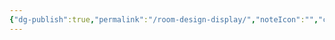 ```yaml
---
{"dg-publish":true,"permalink":"/room-design-display/","noteIcon":"","created":"2025-05-18T15:20:01.078+02:00","updated":"2025-05-18T15:21:18.005+02:00"}
---
```



<style> .container {font-family: sans-serif; text-align: center;} .button-wrapper button {z-index: 1;height: 40px; width: 100px; margin: 10px;padding: 5px;} .excalidraw .App-menu_top .buttonList { display: flex;} .excalidraw-wrapper { height: 800px; margin: 50px; position: relative;} :root[dir="ltr"] .excalidraw .layer-ui__wrapper .zen-mode-transition.App-menu_bottom--transition-left {transform: none;} </style><script src="https://cdn.jsdelivr.net/npm/react@17/umd/react.production.min.js"></script><script src="https://cdn.jsdelivr.net/npm/react-dom@17/umd/react-dom.production.min.js"></script><script type="text/javascript" src="https://cdn.jsdelivr.net/npm/@excalidraw/excalidraw@0/dist/excalidraw.production.min.js"></script><div id="Drawing_2025-05-14_2137.21.excalidraw.md1"></div><script>(function(){const InitialData={"type":"excalidraw","version":2,"source":"https://github.com/zsviczian/obsidian-excalidraw-plugin/releases/tag/2.11.1","elements":[{"id":"EKBG77kIEUrjeXhGHtNJp","type":"rectangle","x":-69.5,"y":-207,"width":312,"height":417,"angle":0,"strokeColor":"#1e1e1e","backgroundColor":"transparent","fillStyle":"solid","strokeWidth":2,"strokeStyle":"solid","roughness":1,"opacity":100,"groupIds":[],"frameId":null,"index":"a0","roundness":{"type":3},"seed":1956650606,"version":116,"versionNonce":2090144622,"isDeleted":false,"boundElements":[],"updated":1747254494655,"link":null,"locked":false},{"id":"Wl6t1OPpRsA_BLGjUXNPV","type":"line","x":-66.5,"y":206,"width":31,"height":36,"angle":0,"strokeColor":"#1e1e1e","backgroundColor":"transparent","fillStyle":"solid","strokeWidth":2,"strokeStyle":"solid","roughness":1,"opacity":100,"groupIds":[],"frameId":null,"index":"a1","roundness":{"type":2},"seed":1834974318,"version":21,"versionNonce":1531675378,"isDeleted":false,"boundElements":[],"updated":1747253989984,"link":null,"locked":false,"points":[[0,0],[-31,-36]],"lastCommittedPoint":null,"startBinding":null,"endBinding":null,"startArrowhead":null,"endArrowhead":null},{"id":"iSR3Pi17n6QcNshbU7t8O","type":"line","x":-97.5,"y":-237,"width":36,"height":33,"angle":0,"strokeColor":"#1e1e1e","backgroundColor":"transparent","fillStyle":"solid","strokeWidth":2,"strokeStyle":"solid","roughness":1,"opacity":100,"groupIds":[],"frameId":null,"index":"a2","roundness":{"type":2},"seed":1258293102,"version":55,"versionNonce":2106887026,"isDeleted":false,"boundElements":[],"updated":1747254039402,"link":null,"locked":false,"points":[[0,0],[36,33]],"lastCommittedPoint":null,"startBinding":null,"endBinding":null,"startArrowhead":null,"endArrowhead":null},{"id":"yYLeUsdbKkG8hiChui04O","type":"line","x":183.5,"y":-238,"width":36,"height":29,"angle":0,"strokeColor":"#1e1e1e","backgroundColor":"transparent","fillStyle":"solid","strokeWidth":2,"strokeStyle":"solid","roughness":1,"opacity":100,"groupIds":[],"frameId":null,"index":"a3","roundness":{"type":2},"seed":1482735918,"version":92,"versionNonce":1272260334,"isDeleted":false,"boundElements":[],"updated":1747254005618,"link":null,"locked":false,"points":[[0,0],[36,29]],"lastCommittedPoint":null,"startBinding":null,"endBinding":null,"startArrowhead":null,"endArrowhead":null},{"id":"3Uh2UEpZ02M9UeJGYYhLj","type":"line","x":-100.5,"y":168,"width":1,"height":403,"angle":0,"strokeColor":"#1e1e1e","backgroundColor":"transparent","fillStyle":"solid","strokeWidth":2,"strokeStyle":"solid","roughness":1,"opacity":100,"groupIds":[],"frameId":null,"index":"a5","roundness":{"type":2},"seed":2060287726,"version":80,"versionNonce":909869230,"isDeleted":false,"boundElements":[],"updated":1747254042352,"link":null,"locked":false,"points":[[0,0],[1,-403]],"lastCommittedPoint":null,"startBinding":null,"endBinding":null,"startArrowhead":null,"endArrowhead":null},{"id":"ABYwAma9uUipIrhGgbhHb","type":"line","x":185.5,"y":-236,"width":285,"height":1,"angle":0,"strokeColor":"#1e1e1e","backgroundColor":"transparent","fillStyle":"solid","strokeWidth":2,"strokeStyle":"solid","roughness":1,"opacity":100,"groupIds":[],"frameId":null,"index":"a6","roundness":{"type":2},"seed":1150859442,"version":63,"versionNonce":45023534,"isDeleted":false,"boundElements":[],"updated":1747254034651,"link":null,"locked":false,"points":[[0,0],[-285,-1]],"lastCommittedPoint":null,"startBinding":null,"endBinding":null,"startArrowhead":null,"endArrowhead":null},{"id":"KOaWVXPEs1ft039znTnLl","type":"line","x":-102.5,"y":170,"width":256,"height":1,"angle":0,"strokeColor":"#1e1e1e","backgroundColor":"transparent","fillStyle":"solid","strokeWidth":2,"strokeStyle":"solid","roughness":1,"opacity":100,"groupIds":[],"frameId":null,"index":"a7","roundness":{"type":2},"seed":1920250610,"version":145,"versionNonce":964123502,"isDeleted":false,"boundElements":[],"updated":1747254068486,"link":null,"locked":false,"points":[[0,0],[-256,1]],"lastCommittedPoint":null,"startBinding":null,"endBinding":null,"startArrowhead":null,"endArrowhead":null},{"id":"twdNr0GGlZDMBgU-k9qGv","type":"line","x":245.5,"y":176,"width":191,"height":1,"angle":0,"strokeColor":"#1e1e1e","backgroundColor":"transparent","fillStyle":"solid","strokeWidth":2,"strokeStyle":"solid","roughness":1,"opacity":100,"groupIds":[],"frameId":null,"index":"a8","roundness":{"type":2},"seed":1722435250,"version":106,"versionNonce":293825394,"isDeleted":false,"boundElements":[],"updated":1747254063752,"link":null,"locked":false,"points":[[0,0],[191,1]],"lastCommittedPoint":null,"startBinding":null,"endBinding":null,"startArrowhead":null,"endArrowhead":null},{"id":"EJVmjJw_qwbJTdjF2HUR2","type":"rectangle","x":-50.5,"y":-172,"width":123,"height":355,"angle":0,"strokeColor":"#1e1e1e","backgroundColor":"transparent","fillStyle":"solid","strokeWidth":2,"strokeStyle":"solid","roughness":1,"opacity":100,"groupIds":[],"frameId":null,"index":"a9","roundness":{"type":3},"seed":1047575602,"version":89,"versionNonce":635905842,"isDeleted":false,"boundElements":[],"updated":1747254082303,"link":null,"locked":false},{"id":"YfFAgooAUW3Z_QckoFw93","type":"line","x":-49.5,"y":-183,"width":128,"height":0,"angle":0,"strokeColor":"#1e1e1e","backgroundColor":"transparent","fillStyle":"solid","strokeWidth":2,"strokeStyle":"solid","roughness":1,"opacity":100,"groupIds":[],"frameId":null,"index":"aA","roundness":{"type":2},"seed":1361609394,"version":62,"versionNonce":1819617522,"isDeleted":false,"boundElements":[],"updated":1747254088253,"link":null,"locked":false,"points":[[0,0],[128,0]],"lastCommittedPoint":null,"startBinding":null,"endBinding":null,"startArrowhead":null,"endArrowhead":null},{"id":"KezX9ENIfDGJXgjWI8k9m","type":"line","x":88.5,"y":-179,"width":2,"height":370,"angle":0,"strokeColor":"#1e1e1e","backgroundColor":"transparent","fillStyle":"solid","strokeWidth":2,"strokeStyle":"solid","roughness":1,"opacity":100,"groupIds":[],"frameId":null,"index":"aB","roundness":{"type":2},"seed":1032272562,"version":106,"versionNonce":932175730,"isDeleted":false,"boundElements":[],"updated":1747254095636,"link":null,"locked":false,"points":[[0,0],[-2,370]],"lastCommittedPoint":null,"startBinding":null,"endBinding":null,"startArrowhead":null,"endArrowhead":null},{"id":"F_MBoUQ2obh9_CPybPeAd","type":"line","x":229.5,"y":-184,"width":128,"height":1,"angle":0,"strokeColor":"#1e1e1e","backgroundColor":"transparent","fillStyle":"solid","strokeWidth":2,"strokeStyle":"solid","roughness":1,"opacity":100,"groupIds":[],"frameId":null,"index":"aC","roundness":{"type":2},"seed":1007811762,"version":35,"versionNonce":1679599022,"isDeleted":false,"boundElements":[],"updated":1747254100520,"link":null,"locked":false,"points":[[0,0],[-128,-1]],"lastCommittedPoint":null,"startBinding":null,"endBinding":null,"startArrowhead":null,"endArrowhead":null},{"id":"cwi7kUg3Ozz_xfvt2d0OB","type":"rectangle","x":104.5,"y":-167,"width":118,"height":350,"angle":0,"strokeColor":"#1e1e1e","backgroundColor":"transparent","fillStyle":"solid","strokeWidth":2,"strokeStyle":"solid","roughness":1,"opacity":100,"groupIds":[],"frameId":null,"index":"aD","roundness":{"type":3},"seed":1161231858,"version":80,"versionNonce":820913138,"isDeleted":false,"boundElements":[],"updated":1747254106854,"link":null,"locked":false},{"id":"RsaILl8nWBEuo7iO-p2P1","type":"freedraw","x":-50.5,"y":-216,"width":177,"height":18,"angle":0,"strokeColor":"#e03131","backgroundColor":"transparent","fillStyle":"solid","strokeWidth":2,"strokeStyle":"solid","roughness":1,"opacity":100,"groupIds":[],"frameId":null,"index":"aE","roundness":null,"seed":440521454,"version":89,"versionNonce":436778994,"isDeleted":false,"boundElements":[],"updated":1747254144590,"link":null,"locked":false,"points":[[0,0],[0,-1],[1,-1],[4,-2],[8,-2],[12,-3],[16,-4],[20,-4],[27,-4],[35,-4],[42,-5],[47,-5],[48,-5],[45,-5],[40,-3],[35,-2],[26,-2],[19,-2],[15,-2],[13,-2],[11,-2],[10,-2],[10,-1],[8,-1],[7,-1],[7,0],[9,0],[18,1],[29,2],[41,4],[54,5],[62,5],[70,6],[80,8],[89,9],[100,10],[106,10],[108,10],[105,9],[95,6],[80,1],[63,-3],[50,-7],[43,-7],[41,-8],[41,-5],[42,-2],[41,0],[41,1],[42,1],[47,1],[55,1],[67,1],[81,1],[92,1],[102,1],[108,0],[110,-1],[111,-1],[110,-1],[104,0],[96,1],[85,3],[75,4],[69,4],[68,4],[73,5],[84,5],[101,5],[122,6],[141,7],[156,7],[167,7],[172,7],[174,7],[176,7],[177,7],[176,7],[172,7],[167,8],[159,8],[152,7],[147,6],[145,5],[146,5],[147,5],[148,5],[148,5]],"pressures":[],"simulatePressure":true,"lastCommittedPoint":null},{"id":"kR73Q8yfLvQuD4e-h6qt1","type":"freedraw","x":145.5,"y":-219,"width":271,"height":14,"angle":0,"strokeColor":"#e03131","backgroundColor":"transparent","fillStyle":"solid","strokeWidth":2,"strokeStyle":"solid","roughness":1,"opacity":100,"groupIds":[],"frameId":null,"index":"aF","roundness":null,"seed":558973550,"version":275,"versionNonce":1914221362,"isDeleted":false,"boundElements":[],"updated":1747254161283,"link":null,"locked":false,"points":[[0,0],[-1,0],[-2,0],[-6,0],[-9,1],[-10,1],[-11,1],[-14,2],[-18,2],[-24,4],[-28,5],[-31,5],[-34,5],[-37,5],[-42,5],[-47,5],[-49,5],[-51,5],[-53,5],[-55,5],[-56,5],[-57,5],[-53,4],[-46,3],[-35,2],[-22,2],[-10,2],[-2,2],[1,2],[3,2],[4,2],[7,2],[10,2],[6,2],[0,4],[-5,4],[-12,4],[-17,4],[-22,4],[-26,5],[-28,5],[-30,6],[-31,6],[-26,6],[-20,6],[-12,6],[-4,6],[5,5],[11,5],[17,3],[21,3],[23,3],[27,3],[31,3],[34,3],[37,3],[38,3],[33,3],[25,3],[15,3],[1,3],[-10,3],[-14,3],[-15,3],[-14,3],[-9,3],[-3,3],[7,3],[18,3],[26,4],[34,4],[38,4],[40,4],[41,4],[42,4],[40,4],[33,5],[23,6],[9,6],[-3,6],[-10,5],[-14,5],[-17,5],[-18,5],[-17,5],[-11,4],[0,3],[16,2],[30,2],[38,2],[42,2],[36,2],[24,2],[6,2],[-18,1],[-45,-2],[-65,-4],[-73,-4],[-75,-4],[-73,-4],[-66,-3],[-55,-2],[-40,1],[-23,4],[-8,7],[5,9],[11,9],[13,9],[7,9],[-5,10],[-21,10],[-39,10],[-55,10],[-67,9],[-75,7],[-78,7],[-80,7],[-83,7],[-87,7],[-88,7],[-89,7],[-87,7],[-81,6],[-73,6],[-64,5],[-55,5],[-51,5],[-56,5],[-63,4],[-76,3],[-96,1],[-114,0],[-124,-1],[-128,-1],[-125,-1],[-118,-1],[-103,-1],[-87,0],[-74,2],[-70,2],[-71,2],[-77,2],[-88,3],[-101,4],[-119,5],[-136,5],[-148,6],[-155,6],[-156,6],[-156,7],[-150,6],[-139,4],[-130,3],[-125,3],[-133,3],[-144,3],[-156,3],[-165,3],[-170,3],[-167,3],[-163,2],[-159,1],[-158,1],[-165,3],[-178,6],[-193,7],[-205,7],[-209,8],[-206,8],[-202,8],[-197,8],[-192,8],[-187,8],[-181,8],[-176,8],[-172,6],[-169,5],[-166,4],[-164,3],[-163,2],[-166,2],[-170,3],[-176,4],[-184,4],[-189,4],[-191,4],[-189,4],[-182,4],[-172,4],[-157,3],[-143,3],[-138,3],[-139,3],[-144,4],[-148,4],[-151,4],[-152,4],[-153,4],[-154,4],[-149,3],[-135,3],[-112,3],[-84,3],[-57,4],[-34,5],[-22,5],[-17,5],[-16,5],[-21,5],[-30,5],[-42,5],[-57,4],[-66,2],[-68,1],[-63,-1],[-51,-2],[-34,-2],[-18,-1],[-6,1],[4,2],[9,2],[12,2],[13,2],[14,2],[15,1],[16,1],[11,1],[5,3],[-4,4],[-10,5],[-11,5],[-10,5],[-4,4],[2,2],[12,2],[21,2],[27,2],[33,2],[40,2],[45,2],[50,1],[55,1],[56,1],[55,1],[50,3],[42,4],[34,5],[30,5],[29,5],[29,6],[30,6],[36,6],[44,5],[50,5],[54,4],[52,4],[48,4],[45,5],[42,5],[41,6],[45,6],[48,6],[49,5],[50,5],[52,5],[56,5],[59,5],[61,5],[62,5],[58,5],[51,5],[46,4],[45,4],[45,4]],"pressures":[],"simulatePressure":true,"lastCommittedPoint":null},{"id":"vLBSD4vcW7vpzPRfwvKTT","type":"arrow","x":300.6964867215785,"y":-203.71955948990268,"width":27.232543446168222,"height":21.989879070118008,"angle":1.4995056959254347,"strokeColor":"#e03131","backgroundColor":"transparent","fillStyle":"solid","strokeWidth":2,"strokeStyle":"solid","roughness":1,"opacity":100,"groupIds":[],"frameId":null,"index":"aG","roundness":{"type":2},"seed":1488487214,"version":366,"versionNonce":2109925938,"isDeleted":false,"boundElements":[],"updated":1747254216524,"link":null,"locked":false,"points":[[0,0],[9.400451023205676,18.742971822323653],[-17.832092422962546,21.989879070118008]],"lastCommittedPoint":null,"startBinding":null,"endBinding":null,"startArrowhead":null,"endArrowhead":"arrow","elbowed":false},{"id":"VY11Ipjne-XluhnT1PSKL","type":"arrow","x":288.11539595944356,"y":-220.30406553687672,"width":36.112532933059924,"height":32.187257614249035,"angle":0,"strokeColor":"#e03131","backgroundColor":"transparent","fillStyle":"solid","strokeWidth":2,"strokeStyle":"solid","roughness":1,"opacity":100,"groupIds":[],"frameId":null,"index":"aH","roundness":{"type":2},"seed":19891634,"version":59,"versionNonce":1965055090,"isDeleted":false,"boundElements":[],"updated":1747254224591,"link":null,"locked":false,"points":[[0,0],[24.336706976627283,-8.635605701383895],[36.112532933059924,23.55165191286514]],"lastCommittedPoint":null,"startBinding":null,"endBinding":null,"startArrowhead":null,"endArrowhead":"arrow","elbowed":false},{"id":"GYqKqXHQiSZkyhfKcLvSe","type":"rectangle","x":-59.66399728719881,"y":-204.60296426163325,"width":291.25542865576585,"height":193.12354568549435,"angle":0,"strokeColor":"#fa5252","backgroundColor":"#ffc9c9","fillStyle":"solid","strokeWidth":2,"strokeStyle":"solid","roughness":1,"opacity":60,"groupIds":[],"frameId":null,"index":"aI","roundness":{"type":3},"seed":509265966,"version":261,"versionNonce":723351790,"isDeleted":false,"boundElements":[],"updated":1747254287109,"link":null,"locked":false},{"id":"-Og3C3TdENt0AVR9KIguH","type":"diamond","x":53.12496570795804,"y":68.31284880518683,"width":63.7264898272914,"height":47.45062667649688,"angle":0,"strokeColor":"#1e1e1e","backgroundColor":"#a5d8ff","fillStyle":"solid","strokeWidth":2,"strokeStyle":"solid","roughness":1,"opacity":60,"groupIds":[],"frameId":null,"index":"aJ","roundness":{"type":2},"seed":755668334,"version":781,"versionNonce":1444968814,"isDeleted":false,"boundElements":[],"updated":1747254528817,"link":null,"locked":false},{"id":"1DtV9Qy6oiqyFJPli0ccL","type":"line","x":438.42512727912,"y":178.11849281528907,"width":2.941222607413465,"height":409.810349966274,"angle":0,"strokeColor":"#1e1e1e","backgroundColor":"#a5d8ff","fillStyle":"solid","strokeWidth":2,"strokeStyle":"solid","roughness":1,"opacity":60,"groupIds":[],"frameId":null,"index":"aK","roundness":{"type":2},"seed":1327422062,"version":57,"versionNonce":1867205746,"isDeleted":false,"boundElements":[],"updated":1747254356095,"link":null,"locked":false,"points":[[0,0],[2.941222607413465,-409.810349966274]],"lastCommittedPoint":null,"startBinding":null,"endBinding":null,"startArrowhead":null,"endArrowhead":null},{"id":"S2YWF3xmqHT3iM5rdcQTB","type":"line","x":444.359712803169,"y":-224.82900440035357,"width":189.36639473164058,"height":264.71435853419075,"angle":0,"strokeColor":"#1e1e1e","backgroundColor":"#a5d8ff","fillStyle":"solid","strokeWidth":2,"strokeStyle":"solid","roughness":1,"opacity":60,"groupIds":[],"frameId":null,"index":"aL","roundness":{"type":2},"seed":426100206,"version":349,"versionNonce":104824174,"isDeleted":false,"boundElements":[],"updated":1747573899875,"link":null,"locked":false,"points":[[0,0],[189.36639473164058,264.71435853419075]],"lastCommittedPoint":null,"startBinding":null,"endBinding":null,"startArrowhead":null,"endArrowhead":null},{"id":"tjypG1YbTCZt9ae7y_QOM","type":"line","x":438.42512727912,"y":177.13808527948459,"width":171.5713187657846,"height":277.4553326326687,"angle":0,"strokeColor":"#1e1e1e","backgroundColor":"#a5d8ff","fillStyle":"solid","strokeWidth":2,"strokeStyle":"solid","roughness":1,"opacity":60,"groupIds":[],"frameId":null,"index":"aM","roundness":{"type":2},"seed":1970188018,"version":105,"versionNonce":1755387438,"isDeleted":false,"boundElements":[],"updated":1747254378662,"link":null,"locked":false,"points":[[0,0],[171.5713187657846,277.4553326326687]],"lastCommittedPoint":null,"startBinding":null,"endBinding":null,"startArrowhead":null,"endArrowhead":null},{"id":"wgbK1bEjBp2sxnJcjhvXP","type":"rectangle","x":62.92904106600275,"y":87.92099952127649,"width":46.079154182810726,"height":48.0399692544197,"angle":0,"strokeColor":"#1e1e1e","backgroundColor":"#1e1e1e","fillStyle":"solid","strokeWidth":2,"strokeStyle":"solid","roughness":1,"opacity":60,"groupIds":[],"frameId":null,"index":"aP","roundness":{"type":3},"seed":1986458414,"version":241,"versionNonce":524032878,"isDeleted":false,"boundElements":[],"updated":1747254525283,"link":null,"locked":false},{"id":"OmwSz9yvBqnYqiydD5Qi9","type":"line","x":72.7331164240477,"y":86.94059198547211,"width":113.72727415332002,"height":114.70768168912457,"angle":0,"strokeColor":"#1971c2","backgroundColor":"#a5d8ff","fillStyle":"solid","strokeWidth":2,"strokeStyle":"solid","roughness":1,"opacity":60,"groupIds":[],"frameId":null,"index":"aR","roundness":{"type":2},"seed":237348850,"version":81,"versionNonce":1097253422,"isDeleted":false,"boundElements":[],"updated":1747254537617,"link":null,"locked":false,"points":[[0,0],[-113.72727415332002,-114.70768168912457]],"lastCommittedPoint":null,"startBinding":null,"endBinding":null,"startArrowhead":null,"endArrowhead":null},{"id":"XaTvAANCMReOw39zYPS_N","type":"line","x":105.08656510559564,"y":86.94059198547211,"width":120.5901269039515,"height":121.57053443975593,"angle":0,"strokeColor":"#1971c2","backgroundColor":"#a5d8ff","fillStyle":"solid","strokeWidth":2,"strokeStyle":"solid","roughness":1,"opacity":60,"groupIds":[],"frameId":null,"index":"aS","roundness":{"type":2},"seed":535448686,"version":48,"versionNonce":1705173614,"isDeleted":false,"boundElements":[],"updated":1747254541984,"link":null,"locked":false,"points":[[0,0],[120.5901269039515,-121.57053443975593]],"lastCommittedPoint":null,"startBinding":null,"endBinding":null,"startArrowhead":null,"endArrowhead":null},{"id":"9ruDEZ_Idqmt5pUrNOgrF","type":"line","x":70.77230135243877,"y":82.03855430644967,"width":115.68808922492906,"height":263.729627131406,"angle":0,"strokeColor":"#1971c2","backgroundColor":"#a5d8ff","fillStyle":"solid","strokeWidth":2,"strokeStyle":"solid","roughness":1,"opacity":60,"groupIds":[],"frameId":null,"index":"aT","roundness":{"type":2},"seed":1614308526,"version":82,"versionNonce":235804910,"isDeleted":false,"boundElements":[],"updated":1747254545934,"link":null,"locked":false,"points":[[0,0],[-115.68808922492906,-263.729627131406]],"lastCommittedPoint":null,"startBinding":null,"endBinding":null,"startArrowhead":null,"endArrowhead":null},{"id":"SyIOVajXotjhKPAn1DRDl","type":"line","x":92.3412671401374,"y":79.09733169903626,"width":130.39420226199627,"height":275.4945175610598,"angle":0,"strokeColor":"#1971c2","backgroundColor":"#a5d8ff","fillStyle":"solid","strokeWidth":2,"strokeStyle":"solid","roughness":1,"opacity":60,"groupIds":[],"frameId":null,"index":"aU","roundness":{"type":2},"seed":1928907566,"version":48,"versionNonce":411115822,"isDeleted":false,"boundElements":[],"updated":1747254550117,"link":null,"locked":false,"points":[[0,0],[130.39420226199627,-275.4945175610598]],"lastCommittedPoint":null,"startBinding":null,"endBinding":null,"startArrowhead":null,"endArrowhead":null},{"id":"b7Vbn02i7yQ9qU8YL9RU8","type":"line","x":-86.09290437627857,"y":-238.55470990161632,"width":27.45141100252556,"height":27.451411002525532,"angle":0,"strokeColor":"#6741d9","backgroundColor":"#a5d8ff","fillStyle":"solid","strokeWidth":2,"strokeStyle":"solid","roughness":1,"opacity":60,"groupIds":[],"frameId":null,"index":"aV","roundness":{"type":2},"seed":1599155630,"version":31,"versionNonce":1260013170,"isDeleted":false,"boundElements":[],"updated":1747254565084,"link":null,"locked":false,"points":[[0,0],[27.45141100252556,27.451411002525532]],"lastCommittedPoint":null,"startBinding":null,"endBinding":null,"startArrowhead":null,"endArrowhead":null},{"id":"sXg2u1tPNgZ2aIZGFCYT2","type":"line","x":169.79346246869153,"y":-232.67226468678942,"width":25.490595930916584,"height":14.70611303706724,"angle":0,"strokeColor":"#6741d9","backgroundColor":"#ffec99","fillStyle":"solid","strokeWidth":2,"strokeStyle":"solid","roughness":1,"opacity":60,"groupIds":[],"frameId":null,"index":"aW","roundness":{"type":2},"seed":346859570,"version":25,"versionNonce":919898418,"isDeleted":false,"boundElements":[],"updated":1747254593983,"link":null,"locked":false,"points":[[0,0],[25.490595930916584,14.70611303706724]],"lastCommittedPoint":null,"startBinding":null,"endBinding":null,"startArrowhead":null,"endArrowhead":null},{"id":"196pUpujH6Gc9xL8y-4yj","type":"line","x":-91.97534959110544,"y":-234.6330797583984,"width":120.59012690395144,"height":33.333856217352405,"angle":0,"strokeColor":"#ffec99","backgroundColor":"#ffec99","fillStyle":"solid","strokeWidth":2,"strokeStyle":"solid","roughness":1,"opacity":60,"groupIds":[],"frameId":null,"index":"aY","roundness":{"type":2},"seed":1336659246,"version":25,"versionNonce":1799367090,"isDeleted":false,"boundElements":[],"updated":1747254597586,"link":null,"locked":false,"points":[[0,0],[-120.59012690395144,-33.333856217352405]],"lastCommittedPoint":null,"startBinding":null,"endBinding":null,"startArrowhead":null,"endArrowhead":null},{"id":"bgX89tp5ArVYJsnedO888","type":"line","x":-85.11249684047408,"y":-230.71144961518047,"width":20.588558251894142,"height":86.27586315079452,"angle":0,"strokeColor":"#ffec99","backgroundColor":"#ffec99","fillStyle":"solid","strokeWidth":2,"strokeStyle":"solid","roughness":1,"opacity":60,"groupIds":[],"frameId":null,"index":"aZ","roundness":{"type":2},"seed":1421091698,"version":20,"versionNonce":1457511666,"isDeleted":false,"boundElements":[],"updated":1747254601052,"link":null,"locked":false,"points":[[0,0],[-20.588558251894142,-86.27586315079452]],"lastCommittedPoint":null,"startBinding":null,"endBinding":null,"startArrowhead":null,"endArrowhead":null},{"id":"IvGGqxrprL5ber-HULXb_","type":"line","x":-78.24964408984272,"y":-231.69185715098493,"width":67.64811997050936,"height":96.07993850883938,"angle":0,"strokeColor":"#ffec99","backgroundColor":"#ffec99","fillStyle":"solid","strokeWidth":2,"strokeStyle":"solid","roughness":1,"opacity":60,"groupIds":[],"frameId":null,"index":"aa","roundness":{"type":2},"seed":1887137458,"version":22,"versionNonce":1716535794,"isDeleted":false,"boundElements":[],"updated":1747254603402,"link":null,"locked":false,"points":[[0,0],[67.64811997050936,-96.07993850883938]],"lastCommittedPoint":null,"startBinding":null,"endBinding":null,"startArrowhead":null,"endArrowhead":null},{"id":"QqHBBNUgq6nj9NRzw_Ws3","type":"line","x":170.77387000449602,"y":-233.6526722225939,"width":120.59012690395144,"height":68.62852750631382,"angle":0,"strokeColor":"#ffec99","backgroundColor":"#ffec99","fillStyle":"solid","strokeWidth":2,"strokeStyle":"solid","roughness":1,"opacity":60,"groupIds":[],"frameId":null,"index":"ab","roundness":{"type":2},"seed":1586967474,"version":22,"versionNonce":1005659890,"isDeleted":false,"boundElements":[],"updated":1747254606026,"link":null,"locked":false,"points":[[0,0],[-120.59012690395144,-68.62852750631382]],"lastCommittedPoint":null,"startBinding":null,"endBinding":null,"startArrowhead":null,"endArrowhead":null},{"id":"fdDqo8n8bkXctcSAIGOeP","type":"line","x":170.77387000449602,"y":-231.69185715098493,"width":4.902037679022442,"height":73.5305651853362,"angle":0,"strokeColor":"#ffec99","backgroundColor":"#ffec99","fillStyle":"solid","strokeWidth":2,"strokeStyle":"solid","roughness":1,"opacity":60,"groupIds":[],"frameId":null,"index":"ac","roundness":{"type":2},"seed":2027124914,"version":28,"versionNonce":439967854,"isDeleted":false,"boundElements":[],"updated":1747254611203,"link":null,"locked":false,"points":[[0,0],[4.902037679022442,-73.5305651853362]],"lastCommittedPoint":null,"startBinding":null,"endBinding":null,"startArrowhead":null,"endArrowhead":null},{"id":"eKpMMKHWBUfrpMovPTU5x","type":"line","x":174.69550014771397,"y":-231.69185715098493,"width":88.2366782224035,"height":54.90282200505109,"angle":0,"strokeColor":"#ffec99","backgroundColor":"#ffec99","fillStyle":"solid","strokeWidth":2,"strokeStyle":"solid","roughness":1,"opacity":60,"groupIds":[],"frameId":null,"index":"ad","roundness":{"type":2},"seed":2035229358,"version":22,"versionNonce":681831278,"isDeleted":false,"boundElements":[],"updated":1747254613219,"link":null,"locked":false,"points":[[0,0],[88.2366782224035,-54.90282200505109]],"lastCommittedPoint":null,"startBinding":null,"endBinding":null,"startArrowhead":null,"endArrowhead":null},{"id":"r2kqljuPrilAsLAT0kE9O","type":"image","x":783.4704019539365,"y":-322.1925712760436,"width":452.67122206198474,"height":679.0068330929771,"angle":0,"strokeColor":"transparent","backgroundColor":"#ffec99","fillStyle":"solid","strokeWidth":2,"strokeStyle":"solid","roughness":1,"opacity":100,"groupIds":[],"frameId":null,"index":"ae","roundness":null,"seed":1718808686,"version":93,"versionNonce":440912114,"isDeleted":false,"boundElements":[],"updated":1747573917592,"link":null,"locked":false,"status":"pending","fileId":"cc8b34c85c72de23642f0720fd84802aa7308dc5","scale":[1,1],"crop":null},{"id":"iq_47vX0senZtA4jpetSD","type":"image","x":1257.9460144889722,"y":-318.86623026286344,"width":380.24489464832186,"height":676.9938777121458,"angle":0,"strokeColor":"transparent","backgroundColor":"#ffec99","fillStyle":"solid","strokeWidth":2,"strokeStyle":"solid","roughness":1,"opacity":100,"groupIds":[],"frameId":null,"index":"af","roundness":null,"seed":87001518,"version":107,"versionNonce":1782072686,"isDeleted":false,"boundElements":[],"updated":1747573921676,"link":null,"locked":false,"status":"pending","fileId":"fd781469ca07bbe64893bc4ff4cb13c8847bed99","scale":[1,1],"crop":null}],"appState":{"theme":"light","viewBackgroundColor":"#ffffff","currentItemStrokeColor":"#ffec99","currentItemBackgroundColor":"#ffec99","currentItemFillStyle":"solid","currentItemStrokeWidth":2,"currentItemStrokeStyle":"solid","currentItemRoughness":1,"currentItemOpacity":100,"currentItemFontFamily":5,"currentItemFontSize":20,"currentItemTextAlign":"left","currentItemStartArrowhead":null,"currentItemEndArrowhead":"arrow","currentItemArrowType":"round","scrollX":523.7581587310951,"scrollY":894.8571828791502,"zoom":{"value":0.496782},"currentItemRoundness":"round","gridSize":20,"gridStep":5,"gridModeEnabled":false,"gridColor":{"Bold":"rgba(217, 217, 217, 0.5)","Regular":"rgba(230, 230, 230, 0.5)"},"currentStrokeOptions":null,"frameRendering":{"enabled":true,"clip":true,"name":true,"outline":true},"objectsSnapModeEnabled":false,"activeTool":{"type":"selection","customType":null,"locked":false,"fromSelection":false,"lastActiveTool":null}},"files":{}};InitialData.scrollToContent=true;App=()=>{const e=React.useRef(null),t=React.useRef(null),[n,i]=React.useState({width:void 0,height:void 0});return React.useEffect(()=>{i({width:t.current.getBoundingClientRect().width,height:t.current.getBoundingClientRect().height});const e=()=>{i({width:t.current.getBoundingClientRect().width,height:t.current.getBoundingClientRect().height})};return window.addEventListener("resize",e),()=>window.removeEventListener("resize",e)},[t]),React.createElement(React.Fragment,null,React.createElement("div",{className:"excalidraw-wrapper",ref:t},React.createElement(ExcalidrawLib.Excalidraw,{ref:e,width:n.width,height:n.height,initialData:InitialData,viewModeEnabled:!0,zenModeEnabled:!0,gridModeEnabled:!1})))},excalidrawWrapper=document.getElementById("Drawing_2025-05-14_2137.21.excalidraw.md1");ReactDOM.render(React.createElement(App),excalidrawWrapper);})();</script>